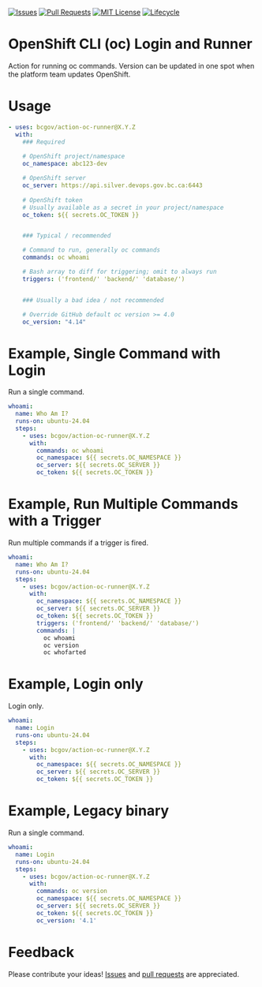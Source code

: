 <!-- Badges -->
[![Issues](https://img.shields.io/github/issues/bcgov-nr/action-conditional-container-builder)](/../../issues)
[![Pull Requests](https://img.shields.io/github/issues-pr/bcgov-nr/action-conditional-container-builder)](/../../pulls)
[![MIT License](https://img.shields.io/github/license/bcgov-nr/action-conditional-container-builder.svg)](/LICENSE)
[![Lifecycle](https://img.shields.io/badge/Lifecycle-Experimental-339999)](https://github.com/bcgov/repomountie/blob/master/doc/lifecycle-badges.md)

<!-- Reference-Style link -->
[issues]: https://docs.github.com/en/issues/tracking-your-work-with-issues/creating-an-issue
[pull requests]: https://docs.github.com/en/desktop/contributing-and-collaborating-using-github-desktop/working-with-your-remote-repository-on-github-or-github-enterprise/creating-an-issue-or-pull-request

# OpenShift CLI (oc) Login and Runner

Action for running oc commands. Version can be updated in one spot when the platform team updates OpenShift.

# Usage

```yaml
- uses: bcgov/action-oc-runner@X.Y.Z
  with:
    ### Required
    
    # OpenShift project/namespace
    oc_namespace: abc123-dev

    # OpenShift server
    oc_server: https://api.silver.devops.gov.bc.ca:6443
    
    # OpenShift token
    # Usually available as a secret in your project/namespace
    oc_token: ${{ secrets.OC_TOKEN }}


    ### Typical / recommended

    # Command to run, generally oc commands
    commands: oc whoami

    # Bash array to diff for triggering; omit to always run
    triggers: ('frontend/' 'backend/' 'database/')


    ### Usually a bad idea / not recommended

    # Override GitHub default oc version >= 4.0
    oc_version: "4.14"
```

# Example, Single Command with Login

Run a single command.

```yaml
whoami:
  name: Who Am I?
  runs-on: ubuntu-24.04
  steps:
    - uses: bcgov/action-oc-runner@X.Y.Z
      with:
        commands: oc whoami
        oc_namespace: ${{ secrets.OC_NAMESPACE }}
        oc_server: ${{ secrets.OC_SERVER }}
        oc_token: ${{ secrets.OC_TOKEN }}
```

# Example, Run Multiple Commands with a Trigger

Run multiple commands if a trigger is fired.

```yaml
whoami:
  name: Who Am I?
  runs-on: ubuntu-24.04
  steps:
    - uses: bcgov/action-oc-runner@X.Y.Z
      with:
        oc_namespace: ${{ secrets.OC_NAMESPACE }}
        oc_server: ${{ secrets.OC_SERVER }}
        oc_token: ${{ secrets.OC_TOKEN }}
        triggers: ('frontend/' 'backend/' 'database/')
        commands: |
          oc whoami
          oc version
          oc whofarted
```

# Example, Login only

Login only.

```yaml
whoami:
  name: Login
  runs-on: ubuntu-24.04
  steps:
    - uses: bcgov/action-oc-runner@X.Y.Z
      with:
        oc_namespace: ${{ secrets.OC_NAMESPACE }}
        oc_server: ${{ secrets.OC_SERVER }}
        oc_token: ${{ secrets.OC_TOKEN }}
```

# Example, Legacy binary

Run a single command.

```yaml
whoami:
  name: Login
  runs-on: ubuntu-24.04
  steps:
    - uses: bcgov/action-oc-runner@X.Y.Z
      with:
        commands: oc version
        oc_namespace: ${{ secrets.OC_NAMESPACE }}
        oc_server: ${{ secrets.OC_SERVER }}
        oc_token: ${{ secrets.OC_TOKEN }}
        oc_version: '4.1'
```


# Feedback

Please contribute your ideas!  [Issues] and [pull requests] are appreciated.

<!-- # Acknowledgements

This Action is provided courtesty of the Forestry Digital Services, part of the Government of British Columbia. -->
